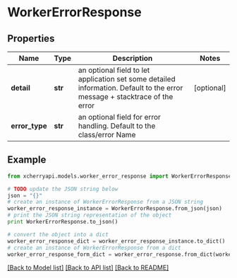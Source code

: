 # WorkerErrorResponse


## Properties

Name | Type | Description | Notes
------------ | ------------- | ------------- | -------------
**detail** | **str** | an optional field to let application set some detailed information.  Default to the error message + stacktrace of the error  | [optional] 
**error_type** | **str** | an optional field for error handling. Default to the class/error Name | 

## Example

```python
from xcherryapi.models.worker_error_response import WorkerErrorResponse

# TODO update the JSON string below
json = "{}"
# create an instance of WorkerErrorResponse from a JSON string
worker_error_response_instance = WorkerErrorResponse.from_json(json)
# print the JSON string representation of the object
print WorkerErrorResponse.to_json()

# convert the object into a dict
worker_error_response_dict = worker_error_response_instance.to_dict()
# create an instance of WorkerErrorResponse from a dict
worker_error_response_form_dict = worker_error_response.from_dict(worker_error_response_dict)
```
[[Back to Model list]](../README.md#documentation-for-models) [[Back to API list]](../README.md#documentation-for-api-endpoints) [[Back to README]](../README.md)


